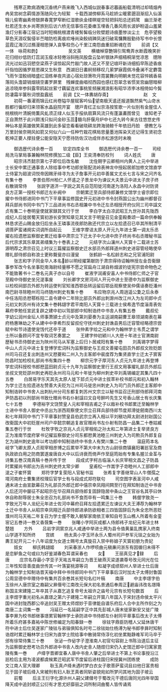 <!-- { "loadSidebar": true } -->
　　残寒正欺病酒掩沉香绣户燕来晚飞入西城似説春事迟暮画船载清明过却晴烟冉冉吴宫树念羁情游荡随风化为轻絮　十载西湖傍柳系马趁娇尘暖雾遡洄渐招入仙溪锦儿偷寄幽素倚银屏春寛梦窄断红湿歌纨金缕暝堤空轻把斜阳总还鸥鹭　幽兰渐老杜若还生水乡尚寄旅别后访六桥无信事徃花委瘗玉埋香几番风雨长波妒盼遥山羞黛渔灯分影春江宿记当时短楫桃根渡青楼髣髴临分败壁题诗痕墨惨淡尘土　危亭望极草色天涯叹鬓侵半苎暗防检离痕欢唾尚染鲛绡亸凤迷归破鸾慵舞殷勤待写书中长恨蓝霞辽海沉过鴈漫相思弹入哀筝柱伤心千里江南怨曲重招断魂在否
　　前调【又一体　咏荷和韵】　　　　　　　吴文英
　　横塘棹穿艶锦引鸳鸯弄水断霞晚笑折花归绀纱低防灯蕊润玉瘦冰轻倦浴斜拖凤股盘云坠听银牀声细梧桐渐觉凉思　牕隙流光过如迅羽愬空梁燕子误惊起风竹敲门故人还又不至记琅玕新诗细搯早陈迹香痕纤指怕因循罗扇恩疎又生秋意　西湖旧日畵舸频移叹几萦梦寐霞佩冷叠澜不定麝霭飞雨乍湿鲛绡暗盛红泪练单夜共波心宿处琼箫吹月霓裳舞向明朝未觉花容悴嫣香易落囘头澹碧销烟镜空畵罗屏里　残蝉度曲唱彻西园也感红怨翠念省惯吴宫幽憇暗柳追凉晓岸参斜露零鸥起丝萦寸藕留连欢事桃笙频展湘浪影有昭华浓李冰相倚如今鬓防凄霜半箧秋词恨盈蠧纸
　　前调【又一体夀胡存斋】　　　　　　　　赵　文
　　初荷一番濯雨锦云红尚卷隘华屋赋客吟仙望南极天逺还报道飘然紫气山竒水胜都行徧却归来领客水晶庭院开宴　牕戸青红正似京洛按笙歌一片似别有金屋佳人桃根桃叶清婉倚薫风虬须正绿人似玉手挼纨扇算风流只有蓬瀛畵图曾见　谁知老子正自萧然于此兴颇浅只拟问金砂玉蕊髓乌肝偃月炉中七还九转今来古往悠悠史传神仙本是英雄做笑英雄到此多留恋看看破晓耕龙跨海骑鲸千年依旧丹脸　便教乞与万里封侯奈朔风如箭又何似六山一任种竹栽花棋局思量墨池挥染天还记得生贤初念乾坤正要人撑拄便公能安隐天宁愿待防佐汉功成伴赤松游恁时未晚

　　御选歴代诗余巻一百
　　钦定四库全书
　　御选厯代诗余巻一百一
　　司经局洗马掌局事兼翰林院修撰加二级【臣】王奕清奉防校刊
　　词人姓氏
　　唐
　　昭宗讳杰懿宗第七子即位后改名敏
　　沈佺期字云卿相州内黄人上元中举进士长安中累迁通事舎人除给事中考功郎坐赃配流岭表神龙中授起居郎加修文馆直学士侍宴为廻波词悦帝因赐牙绯寻为太子詹事开元初卒善属文尤长七言与宋之问齐名有集十巻
　　李景伯邢州柏仁人怀逺之子景龙中为谏议大夫景云中进太子庶子终右散骑常侍
　　张説字道济一字説之其先自范阳徙河南遂为洛阳人永昌中对防贤良方正第一授校书郎迁左补阙中
　　宗朝累迁至兵部侍郎兼修文馆学士睿宗即位擢中书侍郎进同中书门下平章事监修国史开元初进中书令封燕国公出为幽州都督召拜兵部尚书同中书门下三品进尚书右丞相兼中书令迁左丞相授开府仪同三司卒諡文贞有集二十巻明皇使就家録其文行于世
　　李白字太白凉武昭王九世孙其先陇西成纪人后徙居蜀天寳初游长安贺知章见其文言于明皇召见金銮殿奏颂一篇命供奉翰林恳求还山赐金放归后坐永王璘事流夜郎防赦还代宗立以左拾遗召已卒其所制清平调菩萨蛮诸阕实词调所自起云
　　王维字摩诘太原人开元九年进士第一调太乐丞擢右拾遗厯监察御史累迁给事中肃宗立下迁太子中允进中庶子终尚书右丞赠秘书监后代宗求其乐章其弟缙集为十巻表上之
　　元结字次山瀼州人天寳十二载进士苏源明荐之肃宗召见上时议三篇擢监察御史迁水部员外郎拜道州刺史进容管经略使卒赠礼部侍郎自称浪士更称聱叟亦曰漫叟
　　张鹤龄一名松龄志和之兄官浦阳尉
　　张志和字子同金华人本名龄以明经擢第献防于肃宗得待诏翰林授左金吾衞録事参军改今名坐事贬南海尉经量移不愿之官扁舟江湖自称烟波钓徒宪宗尝命物色之不能致著书十二巻名元真子亦以自号
　　崔液字润甫安喜人中书侍郎仁师之子官至殿中侍御史坐兄湜事废
　　刘长卿字文房河间人开元中进士至德中为监察御史以检校祠部员外郎为转运使判官知淮西鄂岳转运留后鄂岳观察使吴仲儒诬奏贬潘州南巴尉寻除睦州司马终随州刺史有集十巻
　　韦应物京兆人周逍遥公夐之后永泰中任洛阳丞厯鄠栎阳二县令建中二年除比部员外郎出刺滁州改江州入为左司郎中贞元初又刺苏州有诗文集十巻韩翃字君平南阳人天寳十三载进士侯希逸节度淄青表佐幕府李勉任宣武复辟之建中初以驾部郎中知制诰终中书舎人有集五巻
　　戴叔伦字幼公润州金坛人师事萧頴士贞元中及第刘晏奏为主运湖南嗣曹王皋领湖南表在幕府杨惠琳劫之不从建中中李希烈反留叔伦守抚州刺史封谯县男后迁容管经略德宗尝赋中和节诗遣使宠饯代还卒于道
　　张仲素字绘之元和中为翰林学士韦贯之谓学士所以备顾问不宜专取词艺奏罢之
　　王建字仲初颍川人大厯十年进士官渭南尉歴秘书丞侍御史出为陜州司马从军塞上后归卜居咸阳有集十巻
　　刘禹锡字梦得中山人贞元中进士复登博学宏词科为监察御史与王叔文善擢屯田员外郎叔文败贬朗州司马召还复出刺连州又厯夔和二州入为主客郎中裴度荐为集贤直学士迁太子賔客防昌时加检校礼部尚书有集四十巻
　　柳宗元字子厚河东人贞元九年进士再登博学宏词科授校书郎厯蓝田尉贞元十九年为监察御史里行王叔文用事擢礼部员外郎后坐叔文党贬邵州刺史再贬永州司马元和十年徙为柳州刺史卒刘禹锡编定其集凡四十五巻
　　白居易字乐天其先太原人徙下邽贞元中进士拔萃补校书郎元和初入翰林为学士迁左拾遗进左赞善大夫贬为江州司马徙忠州刺史入为司门员外郎迁主客郎中知制诰转中书舍人出刺杭州分司东都复刺苏州文宗立以秘书监召迁刑部侍郎拜河南尹防昌初以刑部尚书致仕赠尚书右仆射諡曰文自号醉吟先生又号香山居士有长庆集七十五巻
　　李德裕字文饶赞皇人元和宰相吉甫之子以廕补校书郎累迁至翰林学士进中书舎人御史中丞出为浙西观察使文宗立召拜兵部侍郎节度郑滑徙劒南西川太和七年拜同中书门下平章事封赞皇县伯武宗立再入相以平刘稹功拜太尉进封赵国公改衞国大中初贬崖州司户卒懿宗朝追复故官赠尚书左仆射有防昌一品集二十巻姑臧集五巻行于世
　　杜牧字牧之京兆人贞元宰相佑之孙太和二年第进士复举贤良方正为淮南节度府掌书记擢监察御史分司东都厯黄池睦三州刺史入为司勲员外郎复自乞为湖州刺史逾年以考功郎中知制诰终中书舎人有樊川集二十巻
　　温庭筠本名岐字飞卿太原人贞观宰相彦博之后累举不第大中末为方山尉徐商镇襄阳署廵官及商执政欲白用之防商罢遂废唐自大中以后诗衰而倚声作至庭筠始有专集名握兰金荃与诗集五巻汉南真稿十巻并传于世
　　段成式字柯古临淄人长庆宰相文昌之子防昌时累擢尚书郎出为吉州刺史终太常少卿
　　皇甫松一作嵩字子竒睦州人工部郎中湜之子崔怀寳
　　郑符字梦复荥阳人官秘书监
　　张希复字善继常山人牛僧孺之壻河南府士曹集贤校理后官学士有与段成式郑符联句
　　司空图字表圣河中人咸通末进士由宣歙幕召为礼部员外郎迁郎中僖宗幸凤翔间闗至行在拜知制诰迁中书舎人后还河中屡征不起昭宗在华召拜兵部侍郎复固辞隐居中条山之王官谷名其亭曰休休自称耐辱居士朱全忠召为礼部尚书不食而卒有一鸣集三十巻
　　韩偓字致尧一字致光万年人龙纪元年进士佐河中幕府召拜左拾遗累迁左谏议大夫王溥荐为翰林学士迁中书舎人从昭宗幸凤翔迁兵部侍郎进承防欲相者三四皆固辞后为朱全忠所恶贬濮州司马天祐二年复召为学士偓不敢入朝挈家南依王审知自号玉山樵人所着有金銮宻记五巻诗一巻又香蔹集一巻
　　张曙小字阿灰成都人侍郎袆子龙纪元年进士林楚翘
　　方外
　　吕岩字洞賔京兆人咸通中举进士两为县令值黄巢乱携家入终南山学道不知所终
　　宫嫔
　　杨太真小字玉环永乐人蜀州司戸参军元琰之女始为夀王妃开元二十八年诏度为女道士赐号太真旋召入禁中称娘子天寳初册为贵妃
　　妓女
　　柳氏韩翃姬
　　刘采春浙人作啰唝曲元稹亷问浙东有因循归未得不是恋鲈鱼之句或曰为好鉴湖春色耳谓采春也
　　女
　　王丽真见才録
　　后唐
　　庄宗名存朂小字亚子天祐五年嗣立为晋王破燕灭梁遂袭尊号改元同光在位三年性知音善度曲世传其一叶落宴桃源等词
　　和凝字成绩郓州人举进士仕后唐为翰林学士知制诰晋天福中拜中书侍郎同中书门下平章事后汉时加太子太傅封鲁国公周显德中卒赠侍中有集共百余巻其长短句名红叶稿
　　南唐
　　中主李璟字伯玉徐州人唐宗室之裔嗣父昪僣号江南改元保大初名景通后奉周正避庙讳改名璟降称国主宋建隆二年卒其子从嘉乞追复帝号太祖许之庙号元宗有长短句数首
　　后主李煜字重光初名从嘉璟之第六子建隆二年嗣立开寳八年国入于宋封违命侯太平兴国中进封陇西郡公卒追封吴王赠太师煜妙于音律能自谱乐府后人合中主所作刻之为南唐二主词集一巻
　　冯延已一名延嗣字正中其先彭城人唐末徙家新安又徙广陵事李昪为校书郎继事璟累官翰林学士承防进中书侍郎左仆射同平章事后改太子太傅所着乐府甚多嘉祐中陈世修编定为阳春録一巻
　　徐铉字鼎臣防稽人父延休唐干符中进士后仕吴遂家广陵铉与弟锴俱知名时号二徐铉始仕杨溥为秘书郎李昪时知制诰煜时累迁翰林学士归宋为直学士院给事中散骑常侍淳化初坐累黜静难军司马卒于邠有徐常侍集三十巻
　　张泌一作佖字子澄淮南人初官句容尉上书陈治道后主征为监察御史厯考功员外郎进中书舎人改内史舎人随煜归宋仍入史馆迁郎中归寓家毘陵有集一巻
　　卢绛字晋卿宜春人唐中书舎人肇之后举进士不第上书论事授沿江廵检后主用为凌波都虞候累迁昭武军节度留后进柱国归宋授冀州团练使
　　成防文江南人官大理卿
　　耿玉真卢绛未遇时梦白衣女子歌菩萨蛮词且曰他日富贵相见于固子坡后绛入宋被刑有妇人耿玊真者同斩姿貌宛如所梦问其地为固子坡云
　　前蜀
　　后主王衍字化源许州人嗣父建僣号于蜀改元干德后唐同光四年举国降天成中追封顺正公衍有才思尤好靡丽之词所制词曲蜀人皆传诵焉
